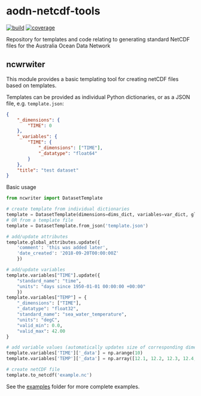 # aodn-netcdf-tools
[![build](https://travis-ci.org/aodn/aodn-netcdf-tools.png?branch=master)](https://travis-ci.org/aodn/aodn-netcdf-tools)
[![coverage](https://codecov.io/gh/aodn/aodn-netcdf-tools/branch/master/graph/badge.svg)](https://codecov.io/gh/aodn/aodn-netcdf-tools)


Repository for templates and code relating to generating standard NetCDF files for the Australia Ocean Data Network

## ncwrwiter

This module provides a basic templating tool for creating netCDF files based on templates.

Templates can be provided as individual Python dictionaries, or as a JSON file, e.g. `template.json`:
```json
{
    "_dimensions": {
        "TIME": 0
    },
    "_variables": {
        "TIME": {
            "_dimensions": ["TIME"],
            "_datatype": "float64"
        }
    },
    "title": "test dataset"
}
```
Basic usage
```python
from ncwriter import DatasetTemplate

# create template from individual dictionaries
template = DatasetTemplate(dimensions=dims_dict, variables=var_dict, global_attributes=gatt_dict)
# OR from a template file
template = DatasetTemplate.from_json('template.json')

# add/update attributes
template.global_attributes.update({
    'comment': 'this was added later',
    'date_created': '2018-09-20T00:00:00Z'
    })

# add/update variables
template.variables["TIME"].update({
    "standard_name": "time",
    "units": "days since 1950-01-01 00:00:00 +00:00"
    })
template.variables["TEMP"] = {
    "_dimensions": ["TIME"],
    "_datatype": "float32",
    "standard_name": "sea_water_temperature",
    "units": "degC",
    "valid_min": 0.0,
    "valid_max": 42.00
}

# add variable values (automatically updates size of corresponding dimensions)
template.variables['TIME']['_data'] = np.arange(10)
template.variables['TEMP']['_data'] = np.array([12.1, 12.2, 12.3, 12.4, 12.5, 12.6, 12.7, 12.8, 12.9, 13.0])

# create netCDF file
template.to_netcdf('example.nc')

```

See the [examples](examples) folder for more complete examples.
